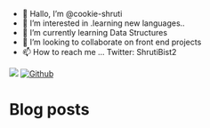 - 👋 Hallo, I’m @cookie-shruti
- 👀 I’m interested in .learning new languages..
- 🌱 I’m currently learning Data Structures
- 💞️ I’m looking to collaborate on front end projects
- 📫 How to reach me ...
Twitter: ShrutiBist2

![](https://visitor-badge.laobi.icu/badge?page_id=cookie-shruti.cookie-shruti)
[![Github](https://img.shields.io/github/followers/cookie-shruti?label=Follow&style=social)](https://github.com/cookie-shruti)

# Blog posts
<!-- BLOG-POST-LIST:START -->
<!-- BLOG-POST-LIST:END -->




<!---
cookie-shruti/cookie-shruti is a ✨ special ✨ repository because its `README.md` (this file) appears on your GitHub profile.
You can click the Preview link to take a look at your changes.
--->

